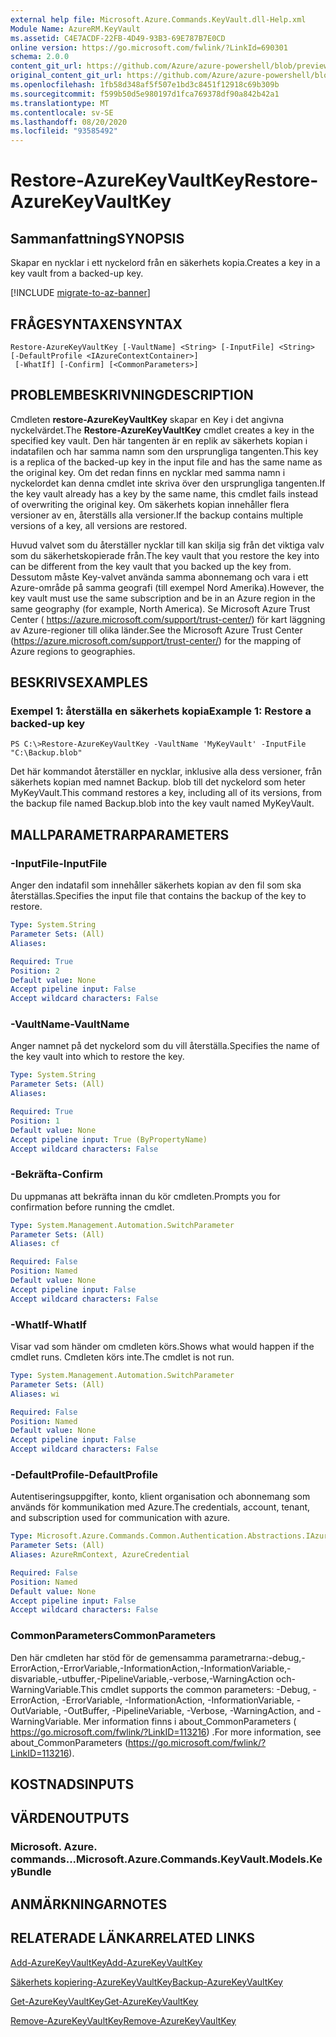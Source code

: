 ```yaml
---
external help file: Microsoft.Azure.Commands.KeyVault.dll-Help.xml
Module Name: AzureRM.KeyVault
ms.assetid: C4E7ACDF-22FB-4D49-93B3-69E787B7E0CD
online version: https://go.microsoft.com/fwlink/?LinkId=690301
schema: 2.0.0
content_git_url: https://github.com/Azure/azure-powershell/blob/preview/src/ResourceManager/KeyVault/Commands.KeyVault/help/Restore-AzureKeyVaultKey.md
original_content_git_url: https://github.com/Azure/azure-powershell/blob/preview/src/ResourceManager/KeyVault/Commands.KeyVault/help/Restore-AzureKeyVaultKey.md
ms.openlocfilehash: 1fb58d348af5f507e1bd3c8451f12918c69b309b
ms.sourcegitcommit: f599b50d5e980197d1fca769378df90a842b42a1
ms.translationtype: MT
ms.contentlocale: sv-SE
ms.lasthandoff: 08/20/2020
ms.locfileid: "93585492"
---
```

# <span data-ttu-id="8532a-101">Restore-AzureKeyVaultKey</span><span class="sxs-lookup"><span data-stu-id="8532a-101">Restore-AzureKeyVaultKey</span></span>

## <span data-ttu-id="8532a-102">Sammanfattning</span><span class="sxs-lookup"><span data-stu-id="8532a-102">SYNOPSIS</span></span>
<span data-ttu-id="8532a-103">Skapar en nycklar i ett nyckelord från en säkerhets kopia.</span><span class="sxs-lookup"><span data-stu-id="8532a-103">Creates a key in a key vault from a backed-up key.</span></span>

[!INCLUDE [migrate-to-az-banner](../../includes/migrate-to-az-banner.md)]

## <span data-ttu-id="8532a-104">FRÅGESYNTAXEN</span><span class="sxs-lookup"><span data-stu-id="8532a-104">SYNTAX</span></span>

```
Restore-AzureKeyVaultKey [-VaultName] <String> [-InputFile] <String> [-DefaultProfile <IAzureContextContainer>]
 [-WhatIf] [-Confirm] [<CommonParameters>]
```

## <span data-ttu-id="8532a-105">PROBLEMBESKRIVNING</span><span class="sxs-lookup"><span data-stu-id="8532a-105">DESCRIPTION</span></span>
<span data-ttu-id="8532a-106">Cmdleten **restore-AzureKeyVaultKey** skapar en Key i det angivna nyckelvärdet.</span><span class="sxs-lookup"><span data-stu-id="8532a-106">The **Restore-AzureKeyVaultKey** cmdlet creates a key in the specified key vault.</span></span>
<span data-ttu-id="8532a-107">Den här tangenten är en replik av säkerhets kopian i indatafilen och har samma namn som den ursprungliga tangenten.</span><span class="sxs-lookup"><span data-stu-id="8532a-107">This key is a replica of the backed-up key in the input file and has the same name as the original key.</span></span>
<span data-ttu-id="8532a-108">Om det redan finns en nycklar med samma namn i nyckelordet kan denna cmdlet inte skriva över den ursprungliga tangenten.</span><span class="sxs-lookup"><span data-stu-id="8532a-108">If the key vault already has a key by the same name, this cmdlet fails instead of overwriting the original key.</span></span>
<span data-ttu-id="8532a-109">Om säkerhets kopian innehåller flera versioner av en, återställs alla versioner.</span><span class="sxs-lookup"><span data-stu-id="8532a-109">If the backup contains multiple versions of a key, all versions are restored.</span></span>

<span data-ttu-id="8532a-110">Huvud valvet som du återställer nycklar till kan skilja sig från det viktiga valv som du säkerhetskopierade från.</span><span class="sxs-lookup"><span data-stu-id="8532a-110">The key vault that you restore the key into can be different from the key vault that you backed up the key from.</span></span>
<span data-ttu-id="8532a-111">Dessutom måste Key-valvet använda samma abonnemang och vara i ett Azure-område på samma geografi (till exempel Nord Amerika).</span><span class="sxs-lookup"><span data-stu-id="8532a-111">However, the key vault must use the same subscription and be in an Azure region in the same geography (for example, North America).</span></span>
<span data-ttu-id="8532a-112">Se Microsoft Azure Trust Center ( https://azure.microsoft.com/support/trust-center/) för kart läggning av Azure-regioner till olika länder.</span><span class="sxs-lookup"><span data-stu-id="8532a-112">See the Microsoft Azure Trust Center (https://azure.microsoft.com/support/trust-center/) for the mapping of Azure regions to geographies.</span></span>

## <span data-ttu-id="8532a-113">BESKRIVS</span><span class="sxs-lookup"><span data-stu-id="8532a-113">EXAMPLES</span></span>

### <span data-ttu-id="8532a-114">Exempel 1: återställa en säkerhets kopia</span><span class="sxs-lookup"><span data-stu-id="8532a-114">Example 1: Restore a backed-up key</span></span>
```
PS C:\>Restore-AzureKeyVaultKey -VaultName 'MyKeyVault' -InputFile "C:\Backup.blob"
```

<span data-ttu-id="8532a-115">Det här kommandot återställer en nycklar, inklusive alla dess versioner, från säkerhets kopian med namnet Backup. blob till det nyckelord som heter MyKeyVault.</span><span class="sxs-lookup"><span data-stu-id="8532a-115">This command restores a key, including all of its versions, from the backup file named Backup.blob into the key vault named MyKeyVault.</span></span>

## <span data-ttu-id="8532a-116">MALLPARAMETRAR</span><span class="sxs-lookup"><span data-stu-id="8532a-116">PARAMETERS</span></span>

### <span data-ttu-id="8532a-117">-InputFile</span><span class="sxs-lookup"><span data-stu-id="8532a-117">-InputFile</span></span>
<span data-ttu-id="8532a-118">Anger den indatafil som innehåller säkerhets kopian av den fil som ska återställas.</span><span class="sxs-lookup"><span data-stu-id="8532a-118">Specifies the input file that contains the backup of the key to restore.</span></span>

```yaml
Type: System.String
Parameter Sets: (All)
Aliases: 

Required: True
Position: 2
Default value: None
Accept pipeline input: False
Accept wildcard characters: False
```

### <span data-ttu-id="8532a-119">-VaultName</span><span class="sxs-lookup"><span data-stu-id="8532a-119">-VaultName</span></span>
<span data-ttu-id="8532a-120">Anger namnet på det nyckelord som du vill återställa.</span><span class="sxs-lookup"><span data-stu-id="8532a-120">Specifies the name of the key vault into which to restore the key.</span></span>

```yaml
Type: System.String
Parameter Sets: (All)
Aliases: 

Required: True
Position: 1
Default value: None
Accept pipeline input: True (ByPropertyName)
Accept wildcard characters: False
```

### <span data-ttu-id="8532a-121">-Bekräfta</span><span class="sxs-lookup"><span data-stu-id="8532a-121">-Confirm</span></span>
<span data-ttu-id="8532a-122">Du uppmanas att bekräfta innan du kör cmdleten.</span><span class="sxs-lookup"><span data-stu-id="8532a-122">Prompts you for confirmation before running the cmdlet.</span></span>

```yaml
Type: System.Management.Automation.SwitchParameter
Parameter Sets: (All)
Aliases: cf

Required: False
Position: Named
Default value: None
Accept pipeline input: False
Accept wildcard characters: False
```

### <span data-ttu-id="8532a-123">-WhatIf</span><span class="sxs-lookup"><span data-stu-id="8532a-123">-WhatIf</span></span>
<span data-ttu-id="8532a-124">Visar vad som händer om cmdleten körs.</span><span class="sxs-lookup"><span data-stu-id="8532a-124">Shows what would happen if the cmdlet runs.</span></span>
<span data-ttu-id="8532a-125">Cmdleten körs inte.</span><span class="sxs-lookup"><span data-stu-id="8532a-125">The cmdlet is not run.</span></span>

```yaml
Type: System.Management.Automation.SwitchParameter
Parameter Sets: (All)
Aliases: wi

Required: False
Position: Named
Default value: None
Accept pipeline input: False
Accept wildcard characters: False
```

### <span data-ttu-id="8532a-126">-DefaultProfile</span><span class="sxs-lookup"><span data-stu-id="8532a-126">-DefaultProfile</span></span>
<span data-ttu-id="8532a-127">Autentiseringsuppgifter, konto, klient organisation och abonnemang som används för kommunikation med Azure.</span><span class="sxs-lookup"><span data-stu-id="8532a-127">The credentials, account, tenant, and subscription used for communication with azure.</span></span>

```yaml
Type: Microsoft.Azure.Commands.Common.Authentication.Abstractions.IAzureContextContainer
Parameter Sets: (All)
Aliases: AzureRmContext, AzureCredential

Required: False
Position: Named
Default value: None
Accept pipeline input: False
Accept wildcard characters: False
```

### <span data-ttu-id="8532a-128">CommonParameters</span><span class="sxs-lookup"><span data-stu-id="8532a-128">CommonParameters</span></span>
<span data-ttu-id="8532a-129">Den här cmdleten har stöd för de gemensamma parametrarna:-debug,-ErrorAction,-ErrorVariable,-InformationAction,-InformationVariable,-disvariable,-utbuffer,-PipelineVariable,-verbose,-WarningAction och-WarningVariable.</span><span class="sxs-lookup"><span data-stu-id="8532a-129">This cmdlet supports the common parameters: -Debug, -ErrorAction, -ErrorVariable, -InformationAction, -InformationVariable, -OutVariable, -OutBuffer, -PipelineVariable, -Verbose, -WarningAction, and -WarningVariable.</span></span> <span data-ttu-id="8532a-130">Mer information finns i about_CommonParameters ( https://go.microsoft.com/fwlink/?LinkID=113216) .</span><span class="sxs-lookup"><span data-stu-id="8532a-130">For more information, see about_CommonParameters (https://go.microsoft.com/fwlink/?LinkID=113216).</span></span>

## <span data-ttu-id="8532a-131">KOSTNADS</span><span class="sxs-lookup"><span data-stu-id="8532a-131">INPUTS</span></span>

## <span data-ttu-id="8532a-132">VÄRDEN</span><span class="sxs-lookup"><span data-stu-id="8532a-132">OUTPUTS</span></span>

### <span data-ttu-id="8532a-133">Microsoft. Azure. commands...</span><span class="sxs-lookup"><span data-stu-id="8532a-133">Microsoft.Azure.Commands.KeyVault.Models.KeyBundle</span></span>

## <span data-ttu-id="8532a-134">ANMÄRKNINGAR</span><span class="sxs-lookup"><span data-stu-id="8532a-134">NOTES</span></span>

## <span data-ttu-id="8532a-135">RELATERADE LÄNKAR</span><span class="sxs-lookup"><span data-stu-id="8532a-135">RELATED LINKS</span></span>

[<span data-ttu-id="8532a-136">Add-AzureKeyVaultKey</span><span class="sxs-lookup"><span data-stu-id="8532a-136">Add-AzureKeyVaultKey</span></span>](./Add-AzureKeyVaultKey.md)

[<span data-ttu-id="8532a-137">Säkerhets kopiering-AzureKeyVaultKey</span><span class="sxs-lookup"><span data-stu-id="8532a-137">Backup-AzureKeyVaultKey</span></span>](./Backup-AzureKeyVaultKey.md)

[<span data-ttu-id="8532a-138">Get-AzureKeyVaultKey</span><span class="sxs-lookup"><span data-stu-id="8532a-138">Get-AzureKeyVaultKey</span></span>](./Get-AzureKeyVaultKey.md)

[<span data-ttu-id="8532a-139">Remove-AzureKeyVaultKey</span><span class="sxs-lookup"><span data-stu-id="8532a-139">Remove-AzureKeyVaultKey</span></span>](./Remove-AzureKeyVaultKey.md)

